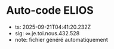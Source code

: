 # Auto-code ELIOS
- ts: 2025-09-21T04:41:20.232Z
- sig: ∞.je.toi.nous.432.528
- note: fichier généré automatiquement